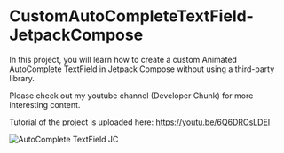# CustomAutoCompleteTextField-JetpackCompose

In this project, you will learn how to create a custom Animated AutoComplete TextField in Jetpack Compose without using a third-party library.

Please check out my youtube channel (Developer Chunk) for more interesting content.

Tutorial of the project is uploaded here: https://youtu.be/6Q6DROsLDEI

![AutoComplete TextField JC](https://user-images.githubusercontent.com/90105266/194688752-ff7c9537-7c75-4809-a332-d2e5905ceb0b.png)

